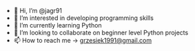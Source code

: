 - 👋 Hi, I’m @jagr91
- 👀 I’m interested in developing programming skills
- 🌱 I’m currently learning Python
- 💞️ I’m looking to collaborate on beginner level Python projects
- 📫 How to reach me -> grzesiek1991@gmail.com

<!---
jagr91/jagr91 is a ✨ special ✨ repository because its `README.md` (this file) appears on your GitHub profile.
You can click the Preview link to take a look at your changes.
--->
